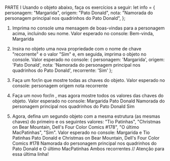 PARTE I
    Usando o objeto abaixo, faça os exercícios a seguir:
        let info = {
            personagem: "Margarida",
            origem: "Pato Donald",
            nota: "Namorada do personagem principal nos quadrinhos do Pato Donald",
        };

1. Imprima no console uma mensagem de boas-vindas para a personagem acima, incluindo seu nome.
        Valor esperado no console:
            Bem-vinda, Margarida

2. Insira no objeto uma nova propriedade com o nome de chave "recorrente" e o valor "Sim" e, em seguida, imprima o objeto no console.
        Valor esperado no console:
            {
                personagem: 'Margarida',
                origem: 'Pato Donald',
                nota: 'Namorada do personagem principal nos quadrinhos do Pato Donald',
                recorrente: 'Sim'
            };

3.  Faça um for/in que mostre todas as chaves do objeto.
        Valor esperado no console:
            personagem
            origem
            nota
            recorrente

4. Faça um novo for/in , mas agora mostre todos os valores das chaves do objeto.
        Valor esperado no console:
            Margarida
            Pato Donald
            Namorada do personagem principal nos quadrinhos do Pato Donald
            Sim

5. Agora, defina um segundo objeto com a mesma estrutura (as mesmas chaves) do primeiro e os seguintes valores: "Tio Patinhas", "Christmas on Bear Mountain, Dell's Four Color Comics #178", "O último MacPatinhas", "Sim".
        Valor esperado no console:
            Margarida e Tio Patinhas
            Pato Donald e Christmas on Bear Mountain, Dell's Four Color Comics #178
            Namorada do personagem principal nos quadrinhos do Pato Donald e O último MacPatinhas
        Ambos recorrentes // Atenção para essa última linha!
